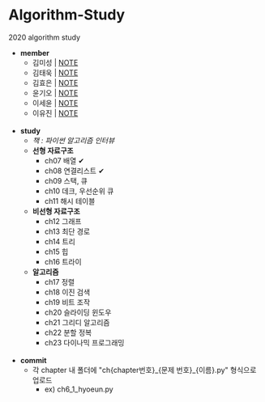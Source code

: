 # Algorithm-Study
2020 algorithm study

* **member**
  - 김미성 | [NOTE]()
  - 김태욱 | [NOTE]()
  - 김효은 | [NOTE](https://hyoeun-log.tistory.com/)
  - 윤기오 | [NOTE]()
  - 이세윤 | [NOTE](https://blog.naver.com/ericalee97)
  - 이유진 | [NOTE]()
<br><br>
* **study**
  - _책 : 파이썬 알고리즘 인터뷰_
  - **선형 자료구조**
    - ch07  배열 ✔
    - ch08  연결리스트 ✔ 
    - ch09  스택, 큐
    - ch10 데크, 우선순위 큐
    - ch11 해시 테이블
  - **비선형 자료구조**
    - ch12 그래프
    - ch13 최단 경로
    - ch14 트리
    - ch15 힙
    - ch16 트라이
  - **알고리즘**
    - ch17 정렬
    - ch18 이진 검색
    - ch19 비트 조작
    - ch20 슬라이딩 윈도우
    - ch21 그리디 알고리즘
    - ch22 분할 정복
    - ch23 다이나믹 프로그래밍
<br><br>    
* **commit**
    - 각 chapter 내 폴더에 "ch{chapter번호}\_{문제 번호}\_{이름}.py" 형식으로 업로드
      - ex) ch6_1_hyoeun.py
 

